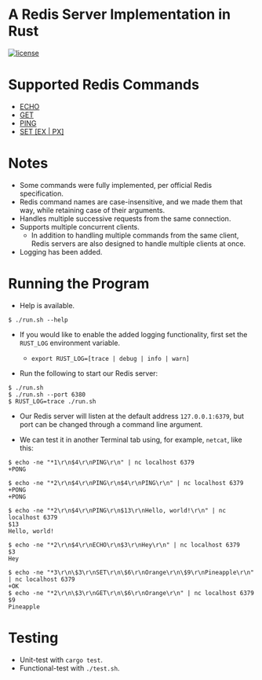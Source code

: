 # A Redis Server Implementation in Rust

[![license](https://img.shields.io/badge/License-MIT-blue.svg?style=flat)](LICENSE)

# Supported Redis Commands

- [ECHO](https://redis.io/docs/latest/commands/echo/)
- [GET](https://redis.io/docs/latest/commands/get/)
- [PING](https://redis.io/docs/latest/commands/ping/)
- [SET [EX | PX]](https://redis.io/docs/latest/commands/set/)

# Notes

- Some commands were fully implemented, per official Redis specification.
- Redis command names are case-insensitive, and we made them that way, while retaining case of their arguments.
- Handles multiple successive requests from the same connection.
- Supports multiple concurrent clients.
    - In addition to handling multiple commands from the same client,
      Redis servers are also designed to handle multiple clients at once.
- Logging has been added.

# Running the Program

- Help is available.

```shell
$ ./run.sh --help
```

- If you would like to enable the added logging functionality, first set the `RUST_LOG` environment variable.
    - `export RUST_LOG=[trace | debug | info | warn]`


- Run the following to start our Redis server:

```shell
$ ./run.sh
$ ./run.sh --port 6380
$ RUST_LOG=trace ./run.sh
```

- Our Redis server will listen at the default address `127.0.0.1:6379`, but port can be changed through a
  command line argument.

- We can test it in another Terminal tab using, for example, `netcat`, like this:

```shell
$ echo -ne "*1\r\n$4\r\nPING\r\n" | nc localhost 6379
+PONG

$ echo -ne "*2\r\n$4\r\nPING\r\n$4\r\nPING\r\n" | nc localhost 6379
+PONG
+PONG

$ echo -ne "*2\r\n$4\r\nPING\r\n$13\r\nHello, world!\r\n" | nc localhost 6379 
$13
Hello, world!

$ echo -ne "*2\r\n$4\r\nECHO\r\n$3\r\nHey\r\n" | nc localhost 6379
$3
Hey

$ echo -ne "*3\r\n\$3\r\nSET\r\n\$6\r\nOrange\r\n\$9\r\nPineapple\r\n" | nc localhost 6379
+OK
$ echo -ne "*2\r\n\$3\r\nGET\r\n\$6\r\nOrange\r\n" | nc localhost 6379
$9
Pineapple
```

# Testing

- Unit-test with `cargo test`.
- Functional-test with `./test.sh`.
